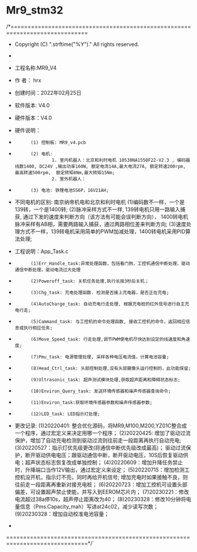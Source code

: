 # Mr9_stm32
/*=============================================================================
*  Copyright (C) ".strftime("%Y")." All rights reserved.
*
*  工程名称:MR9_V4
*  作 者：  hrx
*  创建时间：2022年02月25日 
*  软件版本: V4.0
*  硬件版本：V4.0
*  硬件说明：
*           (1) 控制板: MR9_v4.pcb
*           (2) 电机: 
					1. 室内机器人：北京和利时电机 10530NA1550F22-V2.3 , 编码器线数1400, DC24V ,输出功率160W, 额定电流14A,最大电流27A, 额定转速200rpm, 最高转速500rpm,  额定转矩8Nm,最大转矩15Nm;
					2. 室外机器人：
*           (3) 电池: 铁锂电池5S6P，16V21AH;

*  不同电机的区别:  南京纳帝机电和北京和利时电机
              (1)编码数不一样，一个是139转，一个是1400转;
			  (2)脉冲采样方式不一样, 139转电机只用一路输入捕获, 通过下发的速度来判断方向（该方法有可能会误判断方向），
			     1400转电机脉冲采样有AB相，需要两路输入捕获，通过两路相位差来判断方向;
			  (3)速度处理方式不一样，139转电机采用简单的PWM加减处理，1400转电机采用PID算法处理;
			  
*  工程说明：App_Task.c
*			(1)Err_Handle_task:异常处理函数，包括看门狗，工控机通信中断处理，驱动通信中断处理，驱动电流过大处理
*           (2)Poweroff_task: 关机任务处理,执行长按3秒后关机；
*           (3)Chg_task: 充电处理函数. 检测是否接上充电器，是否正在充电;
*			(4)AutoCharge_task: 自动充电行走处理, 根据充电桩的红外信号进行自主充电行走;
*			(5)Cammand_task: 与工控机的命令处理函数, 接收工控机的命令，返回相应信息或执行相应任务;
*			(6)Move_Speed_task: 行走处理,调节PWM使电机尽快达到设定的线速度和角速度;
*			(7)Pmu_task: 电源管理处理, 采样各种电压电流值，计算电池容量;
*			(8)Head_Ctrl_task: 头部控制处理,没有头部摄像头运行控制的，此功能保留;
*			(9)Ultrasonic_task: 超声测试模块处理,获取超声距离和障碍状态标志;
*			(10)Environ_Query_task: 发送环境传感器和噪声传感器查询命令;
*			(11)Environ_task:获取环境传感器参数和噪声传感器参数;
*			(12)LED_task: LED指示灯处理;
*  更改记录: 
             (1)20220401: 整合优化源码，将MR9,M100,M200,YZ01C整合成一个程序，通过宏定义来决定用哪一个程序；
			 (2)20220425: 增加了驱动过流保护，增加了自动充电检测到驱动过流则往前走一段距离再执行自动充电;
			 (3)20220527：指示灯优先级更改(将通信中断优先级改成最高)； 驱动过流保护，断开驱动供电电压；跟驱动通信中断，断开驱动电压，10S后恢复驱动供电；超声状态标志恢复改成单独控制；
		     (4)20220609：增加升降任务禁止时，升降端口当作12V输出，通过宏定义来设定；
			 (5)20220715：增加检测工控机没开机，指示灯不亮，同时再给开机信号; 增加充电时如果接触不良，则往前走一段距离再重新对接充电桩；
		     (6)20220723：增加工控机可设置头部偏差，可设置超声禁止使能，并写入到EEROM芯片内；
			 (7)20230221：修改电流超过38a停10s，超声停止距离改为40；
			 (8)20230328：修改10分钟将电量信息（Pms.Capacity_mah）写进at24c02，减少读写次数；
			 (9)20230328：增加自动校准电池容量；
*
==============================================================================*/`